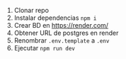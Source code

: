 1. Clonar repo
2. Instalar dependencias `npm i`
3. Crear BD en https://render.com/
4. Obtener URL de postgres en render
5. Renombrar `.env.template` a `.env`
6. Ejecutar `npm run dev`
